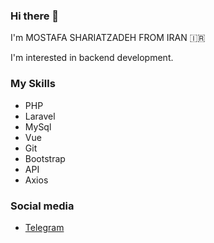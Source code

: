 ### Hi there 👋

I'm MOSTAFA SHARIATZADEH 
FROM IRAN 🇮🇷

I'm interested in backend development. 

### My Skills

- PHP
- Laravel
- MySql
- Vue
- Git
- Bootstrap
- API 
- Axios

### Social media
- <a href="https://t.me/m_shariatzadeh">Telegram</a>
